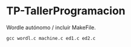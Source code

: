 # TP-TallerProgramacion
Wordle autónomo / incluír MakeFile.
```
gcc wordl.c machine.c ed1.c ed2.c
```
